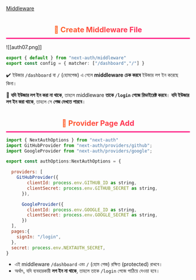 [Middleware](https://next-auth.js.org/configuration/nextjs#middleware)

<h1 style="background: linear-gradient(45deg, #ff8c00, #ff0080); -webkit-background-clip: text; color: transparent; font-size: 20px; font-weight: bold;text-align: center; padding: 10px 20px; border-bottom: 3px solid #ff0080;">
        🚀 Create Middleware File
    </h1>

![[auth07.png]]

```ts
export { default } from "next-auth/middleware"
export const config = { matcher: ["/dashboard","/"] }
```

✔️ ইউজার `/dashboard` বা `/` (হোমপেজ) এ গেলে **middleware চেক করবে** ইউজার লগ ইন করেছে কিনা।  

💯 **যদি ইউজার লগ ইন করা না থাকে**, তাহলে middleware **তাকে `/login` পেজে রিডাইরেক্ট করবে**।  **যদি ইউজার লগ ইন করা থাকে**, তাহলে সে **পেজ দেখতে পারবে**।

<h1 style="background: linear-gradient(45deg, #ff8c00, #ff0080); -webkit-background-clip: text; color: transparent; font-size: 20px; font-weight: bold;text-align: center; padding: 10px 20px; border-bottom: 3px solid #ff0080;">
        🚀 Provider Page Add
    </h1>

```js
import { NextAuthOptions } from "next-auth"
import GitHubProvider from "next-auth/providers/github";
import GoogleProvider from "next-auth/providers/google";

export const authOptions:NextAuthOptions = {

  providers: [
    GitHubProvider({
        clientId: process.env.GITHUB_ID as string,
        clientSecret: process.env.GITHUB_SECRET as string,
      }),

      GoogleProvider({
        clientId: process.env.GOOGLE_ID as string,
        clientSecret: process.env.GOOGLE_SECRET as string,
      })
  ],
  pages:{
    signIn: "/login",
  },
  secret: process.env.NEXTAUTH_SECRET,
}
```

- এই middleware `/dashboard` এবং `/` (হোম পেজ) রক্ষিত (protected) রাখবে।
- অর্থাৎ, যদি ব্যবহারকারী **লগ ইন না থাকে**, তাহলে তাকে `/login` পেজে পাঠিয়ে দেওয়া হবে।